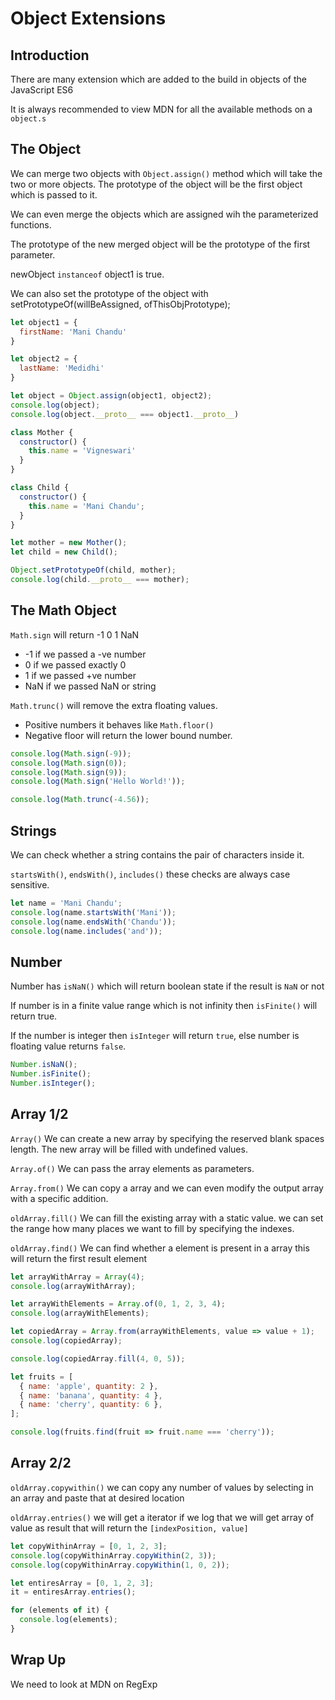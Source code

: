 # Object Extensions

## Introduction

There are many extension which are added to the build in objects of the JavaScript ES6

It is always recommended to view MDN for all the available methods on a ```object.s```

## The Object

We can merge two objects with ```Object.assign()``` method which will take the two or more objects.
The prototype of the object will be the first object which is passed to it.

We can even merge the objects which are assigned wih the parameterized functions.

The prototype of the new merged object will be the prototype of the first parameter.

newObject ```instanceof``` object1 is true.

We can also set the prototype of the object with setPrototypeOf(willBeAssigned, ofThisObjPrototype);

```javascript
let object1 = {
  firstName: 'Mani Chandu'
}

let object2 = {
  lastName: 'Medidhi'
}

let object = Object.assign(object1, object2);
console.log(object);
console.log(object.__proto__ === object1.__proto__)

class Mother {
  constructor() {
    this.name = 'Vigneswari'
  }
}

class Child {
  constructor() {
    this.name = 'Mani Chandu';
  }
}

let mother = new Mother();
let child = new Child();

Object.setPrototypeOf(child, mother);
console.log(child.__proto__ === mother);
```

## The Math Object

```Math.sign``` will return -1 0 1 NaN

* -1 if we passed a -ve number
* 0 if we passed exactly 0
* 1 if we passed +ve number
* NaN if we passed NaN or string

```Math.trunc()``` will remove the extra floating values.

* Positive numbers it behaves like ```Math.floor()```
* Negative floor will return the lower bound number.

```javascript
console.log(Math.sign(-9));
console.log(Math.sign(0));
console.log(Math.sign(9));
console.log(Math.sign('Hello World!'));

console.log(Math.trunc(-4.56));
```

## Strings

We can check whether a string contains the pair of characters inside it.

```startsWith()```, ```endsWith()```, ```includes()``` these checks are always case sensitive.

```javascript
let name = 'Mani Chandu';
console.log(name.startsWith('Mani'));
console.log(name.endsWith('Chandu'));
console.log(name.includes('and'));
```

## Number

Number has ```isNaN()``` which will return boolean state if the result is ```NaN``` or not

If number is in a finite value range which is not infinity then ```isFinite()``` will return true.

If the number is integer then ```isInteger``` will return ```true```, else number is floating value returns ```false```.

```javascript
Number.isNaN();
Number.isFinite();
Number.isInteger();
```

## Array 1/2

```Array()```
We can create a new array by specifying the reserved blank spaces length.
The new array will be filled with undefined values.

```Array.of()```
We can pass the array elements as parameters.

```Array.from()```
We can copy a array and we can even modify the output array with a specific addition.

```oldArray.fill()```
We can fill the existing array with a static value. we can set the range how many places we want to fill by specifying the indexes.

```oldArray.find()```
We can find whether a element is present in a array this will return the first result element

```javascript
let arrayWithArray = Array(4);
console.log(arrayWithArray);

let arrayWithElements = Array.of(0, 1, 2, 3, 4);
console.log(arrayWithElements);

let copiedArray = Array.from(arrayWithElements, value => value + 1);
console.log(copiedArray);

console.log(copiedArray.fill(4, 0, 5));

let fruits = [
  { name: 'apple', quantity: 2 },
  { name: 'banana', quantity: 4 },
  { name: 'cherry', quantity: 6 },
];

console.log(fruits.find(fruit => fruit.name === 'cherry'));
```

## Array 2/2

```oldArray.copywithin()``` we can copy any number of values by selecting in an array and paste that at desired location

```oldArray.entries()``` we will get a iterator if we log that we will get array of value as result that will return the ```[indexPosition, value]```

```javascript
let copyWithinArray = [0, 1, 2, 3];
console.log(copyWithinArray.copyWithin(2, 3));
console.log(copyWithinArray.copyWithin(1, 0, 2));

let entiresArray = [0, 1, 2, 3];
it = entiresArray.entries();

for (elements of it) {
  console.log(elements);
}
```

## Wrap Up

We need to look at MDN on RegExp
